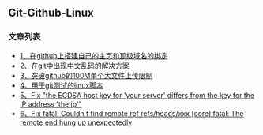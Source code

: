 Git-Github-Linux
---

### 文章列表

- [1、在github上搭建自己的主页和顶级域名的绑定](./CONTENTS/1.md)
- [2、在git中出现中文乱码的解决方案](./CONTENTS/2.md)
- [3、突破github的100M单个大文件上传限制](./CONTENTS/3.md)
- [4、用于git测试的linux脚本](./CONTENTS/4.md)
- [5、Fix "the ECDSA host key for 'your server' differs from the key for the IP address 'the ip'"](./CONTENTS/5.md)
- [6、Fix fatal: Couldn't find remote ref refs/heads/xxx [core] fatal: The remote end hung up unexpectedly](./CONTENTS/6.md)